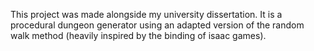 This project was made alongside my university dissertation. It is a procedural dungeon generator using an adapted version of the random walk method (heavily inspired by the binding of isaac games).
